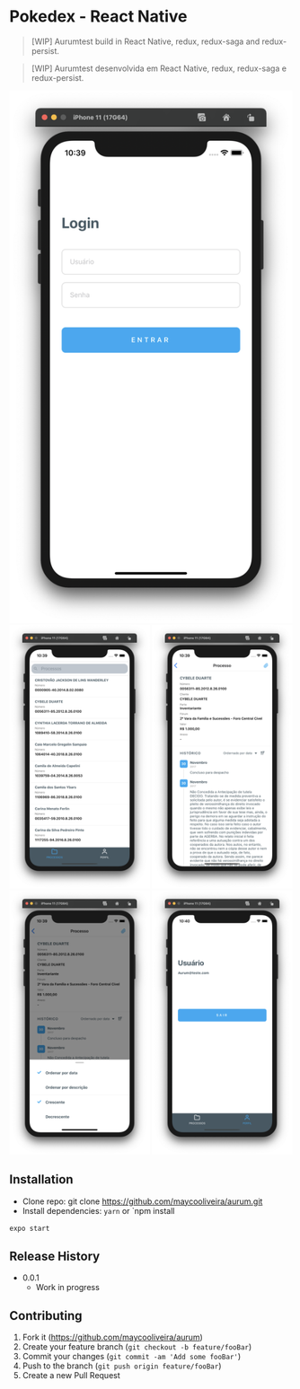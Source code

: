 
# Pokedex - React Native
> [WIP] Aurumtest build in React Native, redux, redux-saga and redux-persist.

> [WIP] Aurumtest desenvolvida em React Native, redux, redux-saga e redux-persist.


<div align="center" styles="flex-direction: row;">
  <img alt="Aurum" title="#screen" src="prints/print1.png" />
</div>
<div align="center" styles="flex-direction: row;">
  <img alt="Aurum" title="#screen" width="250px" src="prints/print2.png" />
  <img alt="Aurum" title="#screen" width="250px" src="prints/print3.png" />
  <img alt="Aurum" title="#screen" width="250px" src="prints/print4.png" />
  <img alt="Aurum" title="#screen" width="250px" src="prints/print5.png" />
 </div>

## Installation

- Clone repo: git clone https://github.com/maycooliveira/aurum.git
- Install dependencies: `yarn` or `npm install
  
```sh
expo start
```
  
## Release History

* 0.0.1
    * Work in progress
    
## Contributing

1. Fork it (<https://github.com/maycooliveira/aurum>)
2. Create your feature branch (`git checkout -b feature/fooBar`)
3. Commit your changes (`git commit -am 'Add some fooBar'`)
4. Push to the branch (`git push origin feature/fooBar`)
5. Create a new Pull Request
    
 
